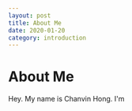 ```yaml
---
layout: post
title: About Me
date: 2020-01-20
category: introduction
---
```


# About Me

Hey. My name is Chanvin Hong. I'm 